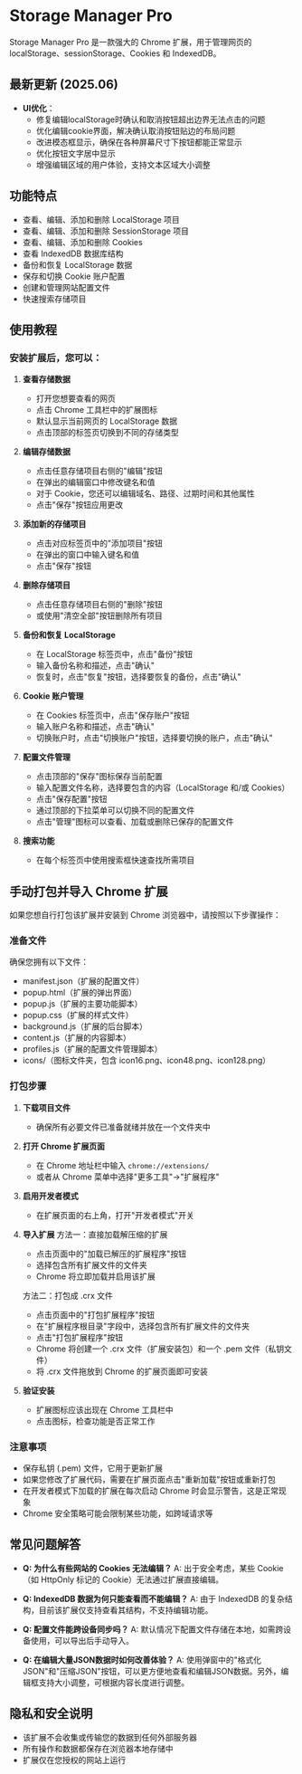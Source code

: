 # Storage Manager Pro

Storage Manager Pro 是一款强大的 Chrome 扩展，用于管理网页的 localStorage、sessionStorage、Cookies 和 IndexedDB。

## 最新更新 (2025.06)

- **UI优化**：
  - 修复编辑localStorage时确认和取消按钮超出边界无法点击的问题
  - 优化编辑cookie界面，解决确认取消按钮贴边的布局问题
  - 改进模态框显示，确保在各种屏幕尺寸下按钮都能正常显示
  - 优化按钮文字居中显示
  - 增强编辑区域的用户体验，支持文本区域大小调整

## 功能特点

- 查看、编辑、添加和删除 LocalStorage 项目
- 查看、编辑、添加和删除 SessionStorage 项目
- 查看、编辑、添加和删除 Cookies
- 查看 IndexedDB 数据库结构
- 备份和恢复 LocalStorage 数据
- 保存和切换 Cookie 账户配置
- 创建和管理网站配置文件
- 快速搜索存储项目

## 使用教程

### 安装扩展后，您可以：

1. **查看存储数据**
   - 打开您想要查看的网页
   - 点击 Chrome 工具栏中的扩展图标
   - 默认显示当前网页的 LocalStorage 数据
   - 点击顶部的标签页切换到不同的存储类型

2. **编辑存储数据**
   - 点击任意存储项目右侧的"编辑"按钮
   - 在弹出的编辑窗口中修改键名和值
   - 对于 Cookie，您还可以编辑域名、路径、过期时间和其他属性
   - 点击"保存"按钮应用更改

3. **添加新的存储项目**
   - 点击对应标签页中的"添加项目"按钮
   - 在弹出的窗口中输入键名和值
   - 点击"保存"按钮

4. **删除存储项目**
   - 点击任意存储项目右侧的"删除"按钮
   - 或使用"清空全部"按钮删除所有项目

5. **备份和恢复 LocalStorage**
   - 在 LocalStorage 标签页中，点击"备份"按钮
   - 输入备份名称和描述，点击"确认"
   - 恢复时，点击"恢复"按钮，选择要恢复的备份，点击"确认"

6. **Cookie 账户管理**
   - 在 Cookies 标签页中，点击"保存账户"按钮
   - 输入账户名称和描述，点击"确认"
   - 切换账户时，点击"切换账户"按钮，选择要切换的账户，点击"确认"

7. **配置文件管理**
   - 点击顶部的"保存"图标保存当前配置
   - 输入配置文件名称，选择要包含的内容（LocalStorage 和/或 Cookies）
   - 点击"保存配置"按钮
   - 通过顶部的下拉菜单可以切换不同的配置文件
   - 点击"管理"图标可以查看、加载或删除已保存的配置文件

8. **搜索功能**
   - 在每个标签页中使用搜索框快速查找所需项目

## 手动打包并导入 Chrome 扩展

如果您想自行打包该扩展并安装到 Chrome 浏览器中，请按照以下步骤操作：

### 准备文件

确保您拥有以下文件：
- manifest.json（扩展的配置文件）
- popup.html（扩展的弹出界面）
- popup.js（扩展的主要功能脚本）
- popup.css（扩展的样式文件）
- background.js（扩展的后台脚本）
- content.js（扩展的内容脚本）
- profiles.js（扩展的配置文件管理脚本）
- icons/（图标文件夹，包含 icon16.png、icon48.png、icon128.png）

### 打包步骤

1. **下载项目文件**
   - 确保所有必要文件已准备就绪并放在一个文件夹中

2. **打开 Chrome 扩展页面**
   - 在 Chrome 地址栏中输入 `chrome://extensions/`
   - 或者从 Chrome 菜单中选择"更多工具"→"扩展程序"

3. **启用开发者模式**
   - 在扩展页面的右上角，打开"开发者模式"开关

4. **导入扩展**
   方法一：直接加载解压缩的扩展
   - 点击页面中的"加载已解压的扩展程序"按钮
   - 选择包含所有扩展文件的文件夹
   - Chrome 将立即加载并启用该扩展

   方法二：打包成 .crx 文件
   - 点击页面中的"打包扩展程序"按钮
   - 在"扩展程序根目录"字段中，选择包含所有扩展文件的文件夹
   - 点击"打包扩展程序"按钮
   - Chrome 将创建一个 .crx 文件（扩展安装包）和一个 .pem 文件（私钥文件）
   - 将 .crx 文件拖放到 Chrome 的扩展页面即可安装

5. **验证安装**
   - 扩展图标应该出现在 Chrome 工具栏中
   - 点击图标，检查功能是否正常工作

### 注意事项

- 保存私钥 (.pem) 文件，它用于更新扩展
- 如果您修改了扩展代码，需要在扩展页面点击"重新加载"按钮或重新打包
- 在开发者模式下加载的扩展在每次启动 Chrome 时会显示警告，这是正常现象
- Chrome 安全策略可能会限制某些功能，如跨域请求等

## 常见问题解答

- **Q: 为什么有些网站的 Cookies 无法编辑？**
  A: 出于安全考虑，某些 Cookie（如 HttpOnly 标记的 Cookie）无法通过扩展直接编辑。

- **Q: IndexedDB 数据为何只能查看而不能编辑？**
  A: 由于 IndexedDB 的复杂结构，目前该扩展仅支持查看其结构，不支持编辑功能。

- **Q: 配置文件能跨设备同步吗？**
  A: 默认情况下配置文件存储在本地，如需跨设备使用，可以导出后手动导入。

- **Q: 在编辑大量JSON数据时如何改善体验？**
  A: 使用弹窗中的"格式化JSON"和"压缩JSON"按钮，可以更方便地查看和编辑JSON数据。另外，编辑框支持大小调整，可根据内容长度进行调整。

## 隐私和安全说明

- 该扩展不会收集或传输您的数据到任何外部服务器
- 所有操作和数据都保存在浏览器本地存储中
- 扩展仅在您授权的网站上运行
